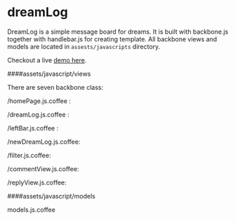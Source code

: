 dreamLog
========

DreamLog is a simple message board for dreams. It is built with backbone.js together with handlebar.js for creating template. 
All backbone views and models are located in <code>assests/javascripts</code> directory.

Checkout a live [demo here](http://dreamlog.heroku.com).

####assets/javascript/views

There are seven backbone class:

/homePage.js.coffee : 
    
/dreamLog.js.coffee :    
    
/leftBar.js.coffee :   

/newDreamLog.js.coffee:

/filter.js.coffee: 
       
/commentView.js.coffee:

/replyView.js.coffee:

    
    
    
####assets/javascript/models

models.js.coffee
